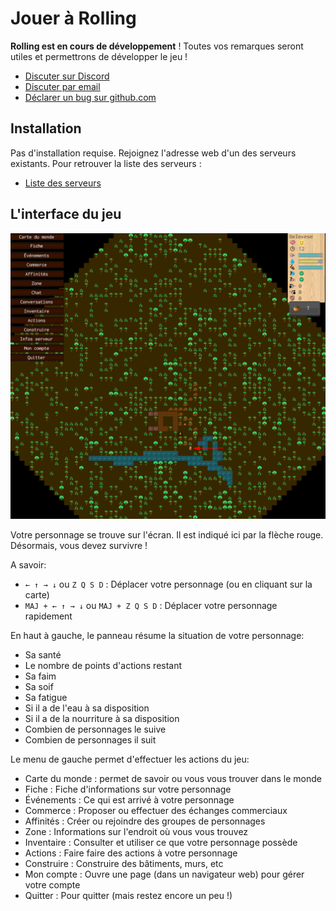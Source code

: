 # Jouer à Rolling

**Rolling est en cours de développement** ! Toutes vos remarques seront utiles et permettrons de développer le jeu !

* [Discuter sur Discord](https://discord.gg/Xs9cDjq)
* [Discuter par email](https://framalistes.org/sympa/subscribe/rolling)
* [Déclarer un bug sur github.com](https://github.com/buxx/rolling/issues/new)

## Installation

Pas d'installation requise. Rejoignez l'adresse web d'un des serveurs existants. Pour retrouver la liste des serveurs :

* [Liste des serveurs](https://rolling.bux.fr/worlds/)

## L'interface du jeu

![Interface du jeu](src/2021-03-09_19-09.png)

Votre personnage se trouve sur l'écran. Il est indiqué ici par la flèche rouge. Désormais, vous devez survivre !

A savoir:

* `← ↑ → ↓` ou `Z Q S D` : Déplacer votre personnage (ou en cliquant sur la carte)
* `MAJ + ← ↑ → ↓` ou `MAJ + Z Q S D` : Déplacer votre personnage rapidement

En haut à gauche, le panneau résume la situation de votre personnage:

* Sa santé
* Le nombre de points d'actions restant
* Sa faim
* Sa soif
* Sa fatigue
* Si il a de l'eau à sa disposition
* Si il a de la nourriture à sa disposition
* Combien de personnages le suive
* Combien de personnages il suit

Le menu de gauche permet d'effectuer les actions du jeu:

* Carte du monde : permet de savoir ou vous vous trouver dans le monde
* Fiche : Fiche d'informations sur votre personnage
* Événements : Ce qui est arrivé à votre personnage
* Commerce : Proposer ou effectuer des échanges commerciaux
* Affinités : Créer ou rejoindre des groupes de personnages
* Zone : Informations sur l'endroit où vous vous trouvez
* Inventaire : Consulter et utiliser ce que votre personnage possède
* Actions : Faire faire des actions à votre personnage
* Construire : Construire des bâtiments, murs, etc
* Mon compte : Ouvre une page (dans un navigateur web) pour gérer votre compte
* Quitter : Pour quitter (mais restez encore un peu !)
